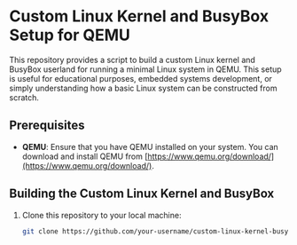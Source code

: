 # Custom Linux Kernel and BusyBox Setup for QEMU

This repository provides a script to build a custom Linux kernel and BusyBox userland for running a minimal Linux system in QEMU. This setup is useful for educational purposes, embedded systems development, or simply understanding how a basic Linux system can be constructed from scratch.

## Prerequisites

- **QEMU**: Ensure that you have QEMU installed on your system. You can download and install QEMU from [https://www.qemu.org/download/](https://www.qemu.org/download/).

## Building the Custom Linux Kernel and BusyBox

1. Clone this repository to your local machine:

   ```bash
   git clone https://github.com/your-username/custom-linux-kernel-busybox.git
